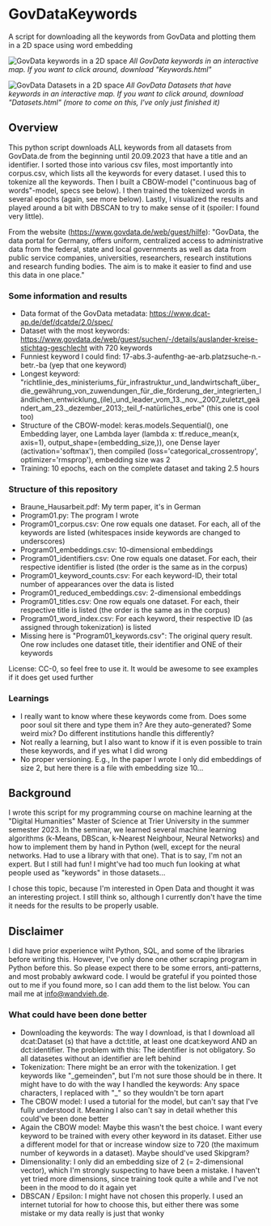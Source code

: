 # GovDataKeywords
A script for downloading all the keywords from GovData and plotting them in a 2D space using word embedding

![GovData keywords in a 2D space](https://github.com/user-attachments/assets/6604530a-53b8-4bb8-9cfc-86756e499ee7)
*All GovData keywords in an interactive map. If you want to click around, download "Keywords.html"*

![GovData Datasets in a 2D space](https://github.com/user-attachments/assets/217ae235-6ddb-4d5b-bd73-425507ed12f8)
*All GovData Datasets that have keywords in an interactive map. If you want to click around, download "Datasets.html" (more to come on this, I've only just finished it)*


## Overview
This python script downloads ALL keywords from all datasets from GovData.de from the beginning until 20.09.2023 that have a title and an identifier. I sorted those into various csv files, most importantly into corpus.csv, which lists all the keywords for every dataset. I used this to tokenize all the keywords. Then I built a CBOW-model ("continuous bag of words"-model, specs see below). I then trained the tokenized words in several epochs (again, see more below). Lastly, I visualized the results and played around a bit with DBSCAN to try to make sense of it (spoiler: I found very little).

From the website (https://www.govdata.de/web/guest/hilfe): "GovData, the data portal for Germany, offers uniform, centralized access to administrative data from the federal, state and local governments as well as data from public service companies, universities, researchers, research institutions and research funding bodies. The aim is to make it easier to find and use this data in one place."

### Some information and results
- Data format of the GovData metadata: https://www.dcat-ap.de/def/dcatde/2.0/spec/
- Dataset with the most keywords: https://www.govdata.de/web/guest/suchen/-/details/auslander-kreise-stichtag-geschlecht with 720 keywords
- Funniest keyword I could find: 17-abs.3-aufenthg-ae-arb.platzsuche-n.-betr.-ba (yep that one keyword)
- Longest keyword: "richtlinie_des_ministeriums_für_infrastruktur_und_landwirtschaft_über_die_gewährung_von_zuwendungen_für_die_förderung_der_integrierten_ländlichen_entwicklung_(ile)_und_leader_vom_13._nov._2007_zuletzt_geändert_am_23._dezember_2013;_teil_f-natürliches_erbe" (this one is cool too)
- Structure of the CBOW-model: keras.models.Sequential(), one Embedding layer, one Lambda layer (lambda x: tf.reduce_mean(x, axis=1), output_shape=(embedding_size,)), one Dense layer (activation='softmax'), then compiled (loss='categorical_crossentropy', optimizer='rmsprop'), embedding size was 2
- Training: 10 epochs, each on the complete dataset and taking 2.5 hours

### Structure of this repository
- Braune_Hausarbeit.pdf: My term paper, it's in German
- Program01.py: The program I wrote
- Program01_corpus.csv: One row equals one dataset. For each, all of the keywords are listed (whitespaces inside keywords are changed to underscores)
- Program01_embeddings.csv: 10-dimensional embeddings
- Program01_identifiers.csv: One row equals one dataset. For each, their respective identifier is listed (the order is the same as in the corpus)
- Program01_keyword_counts.csv: For each keyword-ID, their total number of appearances over the data is listed
- Program01_reduced_embeddings.csv: 2-dimensional embeddings
- Program01_titles.csv: One row equals one dataset. For each, their respective title is listed (the order is the same as in the corpus)
- Program01_word_index.csv: For each keyword, their respective ID (as assigned through tokenization) is listed
- Missing here is "Program01_keywords.csv": The original query result. One row includes one dataset title, their identifier and ONE of their keywords

License: CC-0, so feel free to use it. It would be awesome to see examples if it does get used further

### Learnings
- I really want to know where these keywords come from. Does some poor soul sit there and type them in? Are they auto-generated? Some weird mix? Do different institutions handle this differently?
- Not really a learning, but I also want to know if it is even possible to train these keywords, and if yes what I did wrong
- No proper versioning. E.g., In the paper I wrote I only did embeddings of size 2, but here there is a file with embedding size 10...

## Background
I wrote this script for my programming course on machine learning at the "Digital Humanities" Master of Science at Trier University in the summer semester 2023. In the seminar, we learned several machine learning algorithms (k-Means, DBScan, k-Nearest Neighbour, Neural Networks) and how to implement them by hand in Python (well, except for the neural networks. Had to use a library with that one). That is to say, I'm not an expert. But I still had fun! I might've had too much fun looking at what people used as "keywords" in those datasets...

I chose this topic, because I'm interested in Open Data and thought it was an interesting project. I still think so, although I currently don't have the time it needs for the results to be properly usable.

## Disclaimer
I did have prior experience wiht Python, SQL, and some of the libraries before writing this. However, I've only done one other scraping program in Python before this. So please expect there to be some errors, anti-patterns, and most probably awkward code. I would be grateful if you pointed those out to me if you found more, so I can add them to the list below. You can mail me at info@wandvieh.de.

### What could have been done better
- Downloading the keywords: The way I download, is that I download all dcat:Dataset (s) that have a dct:title, at least one dcat:keyword AND an dct:identifier. The problem with this: The identifier is not obligatory. So all datasetes without an identifier are left behind
- Tokenization: There might be an error with the tokenization. I get keywords like "\_gemeinden", but I'm not sure those should be in there. It might have to do with the way I handled the keywords: Any space characters, I replaced with "\_" so they wouldn't be torn apart
- The CBOW model: I used a tutorial for the model, but can't say that I've fully understood it. Meaning I also can't say in detail whether this could've been done better
- Again the CBOW model: Maybe this wasn't the best choice. I want every keyword to be trained with every other keyword in its dataset. Either use a different model for that or increase window size to 720 (the maximum number of keywords in a dataset). Maybe should've used Skipgram?
- Dimensionality: I only did an embedding size of 2 (= 2-dimensional vector), which I'm strongly suspecting to have been a mistake. I haven't yet tried more dimensions, since training took quite a while and I've not been in the mood to do it again yet
- DBSCAN / Epsilon: I might have not chosen this properly. I used an internet tutorial for how to choose this, but either there was some mistake or my data really is just that wonky

